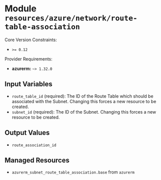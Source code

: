 
# Module `resources/azure/network/route-table-association`

Core Version Constraints:
* `>= 0.12`

Provider Requirements:
* **azurerm:** `~> 1.32.0`

## Input Variables
* `route_table_id` (required): The ID of the Route Table which should be associated with the Subnet. Changing this forces a new resource to be created.
* `subnet_id` (required): The ID of the Subnet. Changing this forces a new resource to be created.

## Output Values
* `route_association_id`

## Managed Resources
* `azurerm_subnet_route_table_association.base` from `azurerm`

